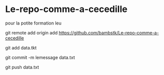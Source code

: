 # Le-repo-comme-a-cecedille
pour la potite formation leu

git remote add origin add https://github.com/bambstk/Le-repo-comme-a-cecedille

git add data.tkt

git commit -m lemessage data.txt

git push data.txt
